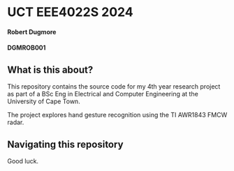 # UCT EEE4022S 2024
#### Robert Dugmore
#### DGMROB001

## What is this about?

This repository contains the source code for my 4th year research project as part of a BSc Eng in Electrical and Computer Engineering at the University of Cape Town.

The project explores hand gesture recognition using the TI AWR1843 FMCW radar.

## Navigating this repository

Good luck.